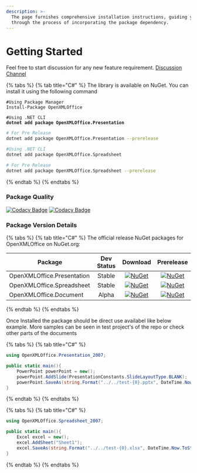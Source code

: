 ```yaml
---
description: >-
  The page furnishes comprehensive installation instructions, guiding you
  through the process of incorporating the package dependency.
---
```


# Getting Started

Feel free to start discussion for any new feature requirement. [Discussion Channel](https://github.com/DraviaVemal/OpenXMLOffice/discussions)

{% tabs %}
{% tab title="C#" %}
The library is available on NuGet. You can install it using the following command

```shell
#Using Package Manager
Install-Package OpenXMLOffice
```

<pre class="language-shell"><code class="lang-shell">#Using .NET CLI
<strong>dotnet add package OpenXMLOffice.Presentation
</strong></code></pre>

```bash
# For Pre Release
dotnet add package OpenXMLOffice.Presentation --prerelease
```

```bash
#Using .NET CLI
dotnet add package OpenXMLOffice.Spreadsheet
```

```bash
# For Pre Release
dotnet add package OpenXMLOffice.Spreadsheet --prerelease
```
{% endtab %}
{% endtabs %}

### Package Quality

[![Codacy Badge](https://app.codacy.com/project/badge/Grade/5b420a599805426ab8a990a1a741247a)](https://app.codacy.com/gh/DraviaVemal/OpenXML-Office/dashboard?utm\_source=gh\&utm\_medium=referral\&utm\_content=\&utm\_campaign=Badge\_grade) [![Codacy Badge](https://app.codacy.com/project/badge/Coverage/5b420a599805426ab8a990a1a741247a)](https://app.codacy.com/gh/DraviaVemal/OpenXML-Office/dashboard?utm\_source=gh\&utm\_medium=referral\&utm\_content=\&utm\_campaign=Badge\_coverage)

### Package Version Details

{% tabs %}
{% tab title="C#" %}
The official release NuGet packages for OpenXMLOffice on NuGet.org:

<table><thead><tr><th width="272">Package</th><th width="120" align="center">Dev Status</th><th width="145" align="center">Download</th><th align="center">Prerelease</th></tr></thead><tbody><tr><td>OpenXMLOffice.Presentation</td><td align="center">Stable</td><td align="center"><a href="https://www.nuget.org/packages/OpenXMLOffice.Presentation"><img src="https://img.shields.io/nuget/v/OpenXMLOffice.Presentation.svg" alt="NuGet"></a></td><td align="center"><a href="https://www.nuget.org/packages/OpenXMLOffice.Presentation"><img src="https://img.shields.io/nuget/vpre/OpenXMLOffice.Presentation.svg" alt="NuGet"></a></td></tr><tr><td>OpenXMLOffice.Spreadsheet</td><td align="center">Stable</td><td align="center"><a href="https://www.nuget.org/packages/OpenXMLOffice.Presentation"><img src="https://img.shields.io/nuget/v/OpenXMLOffice.Spreadsheet.svg" alt="NuGet"></a></td><td align="center"><a href="https://www.nuget.org/packages/OpenXMLOffice.Presentation"><img src="https://img.shields.io/nuget/vpre/OpenXMLOffice.Spreadsheet.svg" alt="NuGet"></a></td></tr><tr><td>OpenXMLOffice.Document</td><td align="center">Alpha</td><td align="center"><a href="https://www.nuget.org/packages/OpenXMLOffice.Document"><img src="https://img.shields.io/nuget/v/OpenXMLOffice.Document.svg" alt="NuGet"></a></td><td align="center"><a href="https://www.nuget.org/packages/OpenXMLOffice.Document"><img src="https://img.shields.io/nuget/vpre/OpenXMLOffice.Document.svg" alt="NuGet"></a></td></tr></tbody></table>
{% endtab %}
{% endtabs %}

Once Installed the package should be direct use availabel like below example. More samples can be seen in test project's of the repo or check other parts of the documents

{% tabs %}
{% tab title="C#" %}
```csharp
using OpenXMLOffice.Presentation_2007;

public static main(){
    PowerPoint powerPoint = new();
    powerPoint.AddSlide(PresentationConstants.SlideLayoutType.BLANK);
    powerPoint.SaveAs(string.Format("../../test-{0}.pptx", DateTime.Now.ToString("yyyy-MM-dd-HH-mm-ss")));
}
```
{% endtab %}
{% endtabs %}

{% tabs %}
{% tab title="C#" %}
```csharp
using OpenXMLOffice.Spreadsheet_2007;

public static main(){
    Excel excel = new();
    excel.AddSheet("Sheet1");
    excel.SaveAs(string.Format("../../test-{0}.xlsx", DateTime.Now.ToString("yyyy-MM-dd-HH-mm-ss")));
}
```
{% endtab %}
{% endtabs %}

